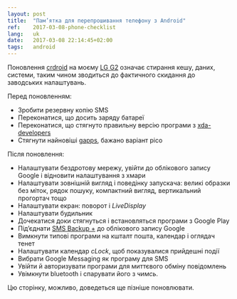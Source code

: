```yaml
---
layout: post
title:  "Пам’ятка для перепрошивання телефону з Android"
ref:    2017-03-08-phone-checklist
lang:   uk
date:   2017-03-08 22:14:45+02:00
tags:   android
---
```


Поновлення [crdroid](https://plus.google.com/communities/118297646046960923906)
на моєму [LG G2](http://www.lg.com/ua/mobile-phones/lg-G2-D802) означає стирання
кешу, даних, системи, таким чином зводиться до фактичного скидання до заводських
налаштувань.

Перед поновленням:

* Зробити резервну копію SMS 
* Переконатися, що досить заряду батареї
* Переконатися, що стягнуто правильну версію програми з
[xda-developers](https://forum.xda-developers.com/lg-g2/development/rom-crdroid-t3120790)
* Стягнути найновіші [gapps](http://opengapps.org/), бажано варіант pico

Після поновлення:

* Налаштувати бездротову мережу, увійти до облікового запису Google і відновити
налаштування з хмари
* Налаштувати зовнішній вигляд і поведінку запускача: великі образки без міток,
рядок пошуку, компактний вигляд, вертикальний прогортач тощо
* Налаштувати екран: поворот і _LiveDisplay_
* Налаштувати будильник
* Дочекатися доки стягнуться і встановляться програми з Google Play
* Під’єднати [SMS Backup
+](https://play.google.com/store/apps/details?id=com.zegoggles.smssync) до
облікового запису Google
* Вимкнути типові програми на кшталт пошта, календар і оглядач тенет
* Налаштувати календар _cLock_, щоб показувалися прийдешні події
* Вибрати Google Messaging як програму для SMS
* Увійти й авторизувати програми для миттєвого обміну повідомлень
* Увімкнути bluetooth і спарувати його з _чимсь_.

Цю сторінку, можливо, доведеться ще пізніше поновлювати.
